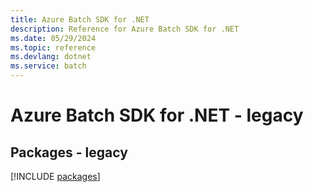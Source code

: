 ```yaml
---
title: Azure Batch SDK for .NET
description: Reference for Azure Batch SDK for .NET
ms.date: 05/29/2024
ms.topic: reference
ms.devlang: dotnet
ms.service: batch
---
```

# Azure Batch SDK for .NET - legacy
## Packages - legacy
[!INCLUDE [packages](batch-index.md)]